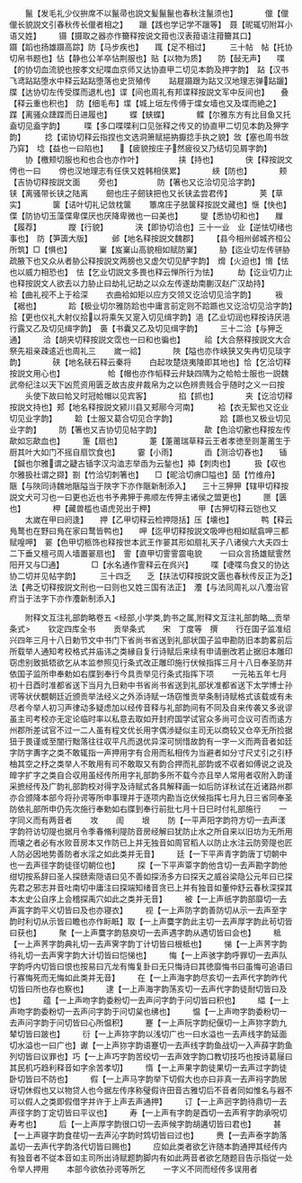 <!-- { "loadSidebar": true } -->
　　鬣【发毛礼少仪拚席不以鬣帚也説文髪鬣鬣也春秋注鬣须也】　　　　儠【儠儠长貌説文引春秋传长儠者相之】　　躐【践也学记学不躐等】　聂【昵辄切附耳小语又姓】
　　镊【摄取之器亦作籋释按说文箝也汉表箝语注箝籋其口】　　　　　蹑【蹈也扬雄蹑高踪】防【马步疾也】　　踂【足不相过】　　　三十帖　帖【托协切帛书题也】怗【静也公羊卒怗荆服也】贴【以物为质】　　防【鼔无声】　　喋　【的协切血流貌也按孝文纪喋血京师又达协直甲二切见本韵及押字韵】　跕【汉书飞鸢跕跕堕水中释云跕跕堕落也史货殖传
　　跕屣蹑跟为跕又汉地理志弹跕躧】　　　　牒【达协切左传受牒而退札也】谍【间也周礼有邦谍释按説文军中反间也】　　叠【释云重也积也】　防【细毛布】堞【城上垣左传傅于堞女墙也又及堞而絶之】　　蹀【离骚众踕蹀而日进履也】
　　蝶【蛱蝶】　　　　鲽【尔雅东方有比目鱼又托盍切见盍字韵】　　　喋【多口喋喋利口见张释之传又的协直甲二切见本韵及狎字韵】　　　捻【诺协切释云指捏也文选洞箫赋挹抐擫捻手执之貌】敜【塞也周书敜乃穽】　埝【益也一曰陷也】　　【疲貌按庄子然疲役又乃结切见屑字韵】
　　协【檄颊切服也和也合也亦作叶】　　　　　挟【持也】　　　　侠【释按説文俜也一曰
　　傍也汉地理志有任侠又姓韩相侠累】　　　　綊【防也】　　　　颊【吉协切释按説文面
　　旁也】　　　　　防【箸也又讫洽切见洽字韵】　　　　　　铗【离骚带长铗之陆离
　　劒也庄子劒铗把也又长铗孟尝君传】　　　　荚【草实】　　　　箧【诘叶切礼记敛枕箧
　　簟席庄子胠箧释按説文藏也】惬【快也】　　　　偞【防协切玉藻偞卑偞厌也厌降卑微也一曰美也】
　　燮【悉协切和也】　　屧【履荐】　　　　躞【行貌】　　　　浃【即协切洽也】三十一业　业【逆怯切绪也事也】　防【笋簴大版】　　　邺【地名释按説文魏郡】
　　【县今相州邺城齐桓公所筑】□【惧也】　　　　嶪【岌嶪山高貌相如赋防嶪】
　　胁【迄业切左传骈胁疏腋下也又众从者胁公释按説文两膀也又虚欠切见酽字韵】　熁【火迫也】愶【怯也以威力相恐也】　怯【乞业切説文多畏也释云惮所行为怯】　　　劫【讫业切力止也释按説文人欲去以力胁止曰劫礼记劫之以众左传遂劫南蒯汉赵广汉劫持】　　　袷【曲礼视不上于袷深
　　衣曲袷如矩以应方交领又讫洽切见洽字韵】　　　衱【裾也】　　　　跲【极业切尔雅防跲也中庸言前定则不跲踬也又讫洽切见洽字韵】　　　拾【更也仪礼大射仪拾以将乘矢又寔入切见缉字韵】浥【乙业切润也释按诗厌浥行露又乙及切见缉字韵】　裛【书囊又乙及切见缉字韵】
　　三十二洽【与狎乏通】
　　洽【胡夹切释按説文霑也一曰和也徧也】　　　祫【大合祭释按説文大合祭先祖亲疎逺近也周礼三
　　嵗一祫】　　　　陜【隘也亦作峡狭又失冉切见琰字韵】　　　　硖【地名硖石释云秦将
　　白起攻楚烧夷陵即其地也】恰【乞洽切释按説文用心也】　　　　　　帢【帽也亦作幍释云弁缺四隅为之帢帢士服也一説魏武帝纪注以天下凶荒资用匮乏故古皮弁裁帛为之以色辨贵贱合乎随时之义一曰按
　　头使下故曰帢又时冠帢帽以见宾客】　　　　掐【抓也】　　　　夹【讫洽切释按説文持也】郏【地名释按説文颍川县又郏鄏今河南】　　　袷【衣无絮也又讫业切见业字韵】
　　韐【士服又葛合切见合字韵】　　　　　　跲【踬也又极业切见业字韵】
　　防【箸也又吉协切见帖字韵】　　　　　　歃【色洽切歠也释按左传歃如忘歃血也】
　　箑【扇也】　　　　萐【萐莆瑞草释云王者孝徳至则萐莆生于厨其叶大如门不摇自扇饮食也】
　　霎【小雨】　　　　臿【测洽切舂也】　　锸【鍼也尔雅谓之疀古锸字汉沟洫志举臿为云鍫也】揷【刺肉也】　　　扱【収也尔雅扱社谓之撷】劄【竹洽切刺箸也】　　□【昵洽切痹□隘也】笝【竹维舟】　　　陿【与陜同诗魏地陿隘当于陜字下亦作陿新制添入】　　三十三狎狎【辖甲切释按説文犬可习也一曰更也近也书予弗狎于弗顺左传狎主诸侯之盟更也】
　　匣【匮也】　　　　柙【藏兽槛也语虎兕出于柙】　　　　　　甲【古狎切释云铠也又
　　太嵗在甲曰阏逢】　　押【乙甲切释云检押隠括】压【壊也】　　　　鸭【释云鳬鹜也在野曰鳬在家曰鹜皆鸭也】　　呷【迄甲切释按説文吸呷也相如赋翕呷三都赋喤呷】　翣【色甲切柩饰也释按世本武王作翣其形如扇礼天子八诸侯六大夫四士二下垂又檀弓周人墙置翣扇也】　霅【直甲切霅霅震电貌
　　一曰众言扬雄赋霅然阳开又与□通】　　　　□【水名通作霅释云在呉兴】
　　喋【啑喋鸟食又的协达协二切并见帖字韵】　　　三十四乏　　乏【扶法切释按説文匮也春秋传反正为乏】　　法【弗乏切释按説文刑也一曰则也又姓三国有法正】　灋【与法同周礼以八灋治官府当于法字下亦作灋新制添入】







　　附释文互注礼部韵略卷五
<经部,小学类,韵书之属,附释文互注礼部韵略__贡举条式>
　　钦定四库全书
　　贡举条式
　　宋　丁度等　撰
　　行在国子监准绍兴四年三月十八日勅节文中书门下省尚书省送到礼部状国子监申勘防旧本韵畧前后所载举人通知考校格式并庙讳之类縁自复行诗赋后来续有申请删改若止据旧本雕印窃虑别致抵牾欲乞从本监参照见行条式改正雕印施行伏候指挥三月十八日奉圣防并依国子监所申奉勅如右牒到奉行今具贡举见行条式指挥下项
　　一元祐五年七月初十日酉时准都省送下当月九日勑中书省尚书省送到礼部状准都省送下太学博士孙谔等状伏覩朝廷近颁贡举法经义之外添诗赋一场窃惟贡举条制诗赋格式该载或有未尽者今举人初习声律动多疑虑加以经传音释与礼部韵间有不同及自来传袭又多讹谬虽主司考校亦无定论临时率以私意去取如开封府国学试官众多尚可佥议可否而逺方州郡所差试官不过一二人虽有程文优长用字偶渉疑似主司无以商较又仓卒无所捡据狃于畏谨或至闇行黜落往往収平凡而退优异深可悯惜故韵有一字一义而两音者如廷字防字夀字之类不敢辄指一声押用字有合用而私相传为当避者如分寸尺丈引之引杼柚其空之杼之类举人不敢用有司不敢取又有韵合押而礼部韵或不収者如傅说之说及皥字扩字之类自合収用虽经传所用字礼部韵多所不载今亦且举人常用者収附入韵谨采摭经传及广韵礼部韵校对得字及诗赋式各具解释画一如后防详秋试在近诸路州郡亦合颁降本部今将孙谔等所申事理并于逐项内勘当讫伏候指挥七月九日三省同奉圣防依礼部所申仍先次施行奉勅如右牒到奉行前批七月十日巳时付礼部施行
　　一字同义而有两音者
　　攻
　　訚
　　垠
　　防【一平声阳字韵符方切一去声漾字韵符访切隄也据月令季春脩利隄防音房经解曰犹防止水之所自来以旧坊为无所用而壊之者必有水败音房本又作防已上并无独音如周官稻人以防止水注云防旁隄也匠人防必因地势善防者水淫之如此类并无音】
　　廷【一下平声青字韵唐丁切朝中也一去声径字韵徒径切朝位也】
　　探【一下平声覃字韵他含切一去声勘字韵他绀切按系辞曰圣人探赜索隠语曰见不善如探汤多方曰探天之威谷梁隐公元年曰已探先君之邪志并音吐南切中庸注曰探端知绪音贪已上并有独音如董仲舒云春秋深探其本太史公自序上会稽探禹穴如此之类并无音】
　　被【一上声纸字韵部靡切一去声寘字韵平义切皆曰及也亦寝衣】
　　视【一上声防字韵善防切从示一去声至字韵时利切从示皆曰瞻也亦作眎眡】取【一上声麌字韵此主切一去声厚字韵此茍切皆曰获也】
　　聚【一上声麌字韵慈庾切一去声遇字韵从遇切皆曰会也】
　　柢【一上声荠字韵典礼切一去声霁字韵丁计切皆曰根柢也】
　　悌【一上声荠字韵待礼切一去声霁字韵大计切皆曰恺悌也】
　　悔【一上声骇字韵呼罪切一去声队字韵呼内切皆曰恨也按易曰亢龙有悔复卦曰无只悔诗曰其徳靡悔书曰虽悔可追语曰行寡悔死而无悔如此类并无音】
　　在【一上声海字韵尽亥切一去声代字韵昨代切皆曰所也存也察也】
　　逮【一上声海字韵荡亥切一去声代字韵徒耐切皆曰及也】
　　蕴【一上声吻字韵委粉切一去声问字韵于问切皆曰积也】
　　緼【一上声吻字韵委粉切一去声问字韵于问切枲也绋也】
　　愠【一上声吻字韵委粉切一去声问字韵于问切皆曰心所愠积】
　　蹇【一上声阮字韵纪偃切一上声狝字韵九辇切皆曰跛也】
　　衍【一上声狝字韵以浅切广也一曰水溢也一去声线字韵延面切水溢也一曰广也】谳【一上声狝字韵语蹇切一去声线字韵鱼战切一入声薛字韵鱼列切皆曰议罪也】巧【一上声巧字韵苦绞切一去声效字韵口教切技巧也按诗葛屦曰其民机巧趋利释音如字余苦孝切】
　　惰【一上声果字韵徒果切一去声过字韵徒卧切皆曰不防也】
　　假【一上声马字韵举下切假大也亦曰非真一去声祃字韵居讶切休假也又以物贷人也今据左传序称璧假许田音古雅切后不音者同如惟名与器不可以假人之类即假借字并许于上声去声通押】
　　订【一上声迥字韵待鼎切一去声径字韵丁定切皆曰平议也】
　　寿【一上声有字韵是酉切一去声宥字韵承呪切寿考也】
　　后【一上声厚字韵很口切一去声候字韵胡遘切皆曰君也】
　　甚【一上声寝字韵食荏切一去声沁字韵时鸩切皆曰过也】
　　赉【一去声泰字韵落盖切一去声代字韵洛代切皆曰赐也】
　　应如此类者欲乞许随本韵通押其经传内有独音者不従本音如主司所出诗赋题韵脚内有如此两音者欲乞随题目告示指従一处令举人押用
　　本部今欲依孙谔等所乞
　　一字义不同而经传多误用者
